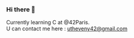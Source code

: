 ### Hi there 👋

Currently learning C at @42Paris.</br>
U can contact me here : utheveny42@gmail.com
